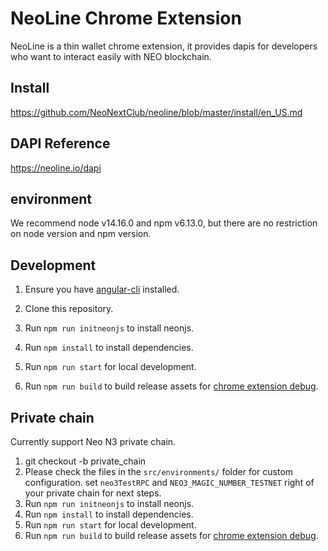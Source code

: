 # NeoLine Chrome Extension

NeoLine is a thin wallet chrome extension, it provides dapis for developers who want to interact easily with NEO blockchain.

## Install

https://github.com/NeoNextClub/neoline/blob/master/install/en_US.md

## DAPI Reference

https://neoline.io/dapi

## environment

We recommend node v14.16.0 and npm v6.13.0, but there are no restriction on node version and npm version.

## Development

1. Ensure you have [angular-cli](https://angular.io/cli) installed.
2. Clone this repository.

3. Run `npm run initneonjs` to install neonjs.
4. Run `npm install` to install dependencies.
5. Run `npm run start` for local development.
6. Run `npm run build` to build release assets for [chrome extension debug](https://developer.chrome.com/extensions/tut_debugging).

## Private chain

Currently support Neo N3 private chain.

1. git checkout -b private_chain
2. Please check the files in the `src/environments/` folder for custom configuration. set `neo3TestRPC` and `NEO3_MAGIC_NUMBER_TESTNET` right of your private chain for next steps.
3. Run `npm run initneonjs` to install neonjs.
4. Run `npm install` to install dependencies.
5. Run `npm run start` for local development.
6. Run `npm run build` to build release assets for [chrome extension debug](https://developer.chrome.com/extensions/tut_debugging).

